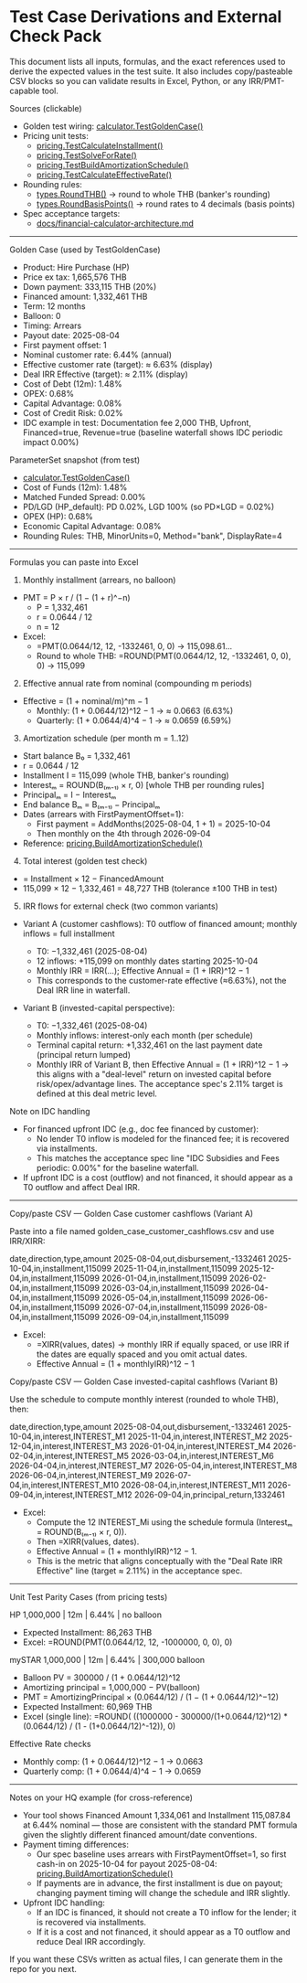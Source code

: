 # Test Case Derivations and External Check Pack

This document lists all inputs, formulas, and the exact references used to derive the expected values in the test suite. It also includes copy/pasteable CSV blocks so you can validate results in Excel, Python, or any IRR/PMT-capable tool.

Sources (clickable)
- Golden test wiring: [calculator.TestGoldenCase()](engines/calculator/calculator_test.go:13)
- Pricing unit tests:
  - [pricing.TestCalculateInstallment()](engines/pricing/pricing_test.go:13)
  - [pricing.TestSolveForRate()](engines/pricing/pricing_test.go:79)
  - [pricing.TestBuildAmortizationSchedule()](engines/pricing/pricing_test.go:131)
  - [pricing.TestCalculateEffectiveRate()](engines/pricing/pricing_test.go:171)
- Rounding rules:
  - [types.RoundTHB()](engines/types/types.go:295) → round to whole THB (banker's rounding)
  - [types.RoundBasisPoints()](engines/types/types.go:300) → round rates to 4 decimals (basis points)
- Spec acceptance targets:
  - [docs/financial-calculator-architecture.md](docs/financial-calculator-architecture.md:161)

--------------------------------------------------------------------------------

Golden Case (used by TestGoldenCase)
- Product: Hire Purchase (HP)
- Price ex tax: 1,665,576 THB
- Down payment: 333,115 THB (20%)
- Financed amount: 1,332,461 THB
- Term: 12 months
- Balloon: 0
- Timing: Arrears
- Payout date: 2025-08-04
- First payment offset: 1
- Nominal customer rate: 6.44% (annual)
- Effective customer rate (target): ≈ 6.63% (display)
- Deal IRR Effective (target): ≈ 2.11% (display)
- Cost of Debt (12m): 1.48%
- OPEX: 0.68%
- Capital Advantage: 0.08%
- Cost of Credit Risk: 0.02%
- IDC example in test: Documentation fee 2,000 THB, Upfront, Financed=true, Revenue=true (baseline waterfall shows IDC periodic impact 0.00%)

ParameterSet snapshot (from test)
- [calculator.TestGoldenCase()](engines/calculator/calculator_test.go:16)
- Cost of Funds (12m): 1.48%
- Matched Funded Spread: 0.00%
- PD/LGD (HP_default): PD 0.02%, LGD 100% (so PD×LGD = 0.02%)
- OPEX (HP): 0.68%
- Economic Capital Advantage: 0.08%
- Rounding Rules: THB, MinorUnits=0, Method=&#34;bank&#34;, DisplayRate=4

--------------------------------------------------------------------------------

Formulas you can paste into Excel

1) Monthly installment (arrears, no balloon)
- PMT = P × r / (1 − (1 + r)^−n)
  - P = 1,332,461
  - r = 0.0644 / 12
  - n = 12
- Excel:
  - =PMT(0.0644/12, 12, -1332461, 0, 0) → 115,098.61…
  - Round to whole THB: =ROUND(PMT(0.0644/12, 12, -1332461, 0, 0), 0) → 115,099

2) Effective annual rate from nominal (compounding m periods)
- Effective = (1 + nominal/m)^m − 1
  - Monthly: (1 + 0.0644/12)^12 − 1 → ≈ 0.0663 (6.63%)
  - Quarterly: (1 + 0.0644/4)^4 − 1 → ≈ 0.0659 (6.59%)

3) Amortization schedule (per month m = 1..12)
- Start balance B₀ = 1,332,461
- r = 0.0644 / 12
- Installment I = 115,099 (whole THB, banker's rounding)
- Interestₘ = ROUND(B₍ₘ₋₁₎ × r, 0)  [whole THB per rounding rules]
- Principalₘ = I − Interestₘ
- End balance Bₘ = B₍ₘ₋₁₎ − Principalₘ
- Dates (arrears with FirstPaymentOffset=1):
  - First payment = AddMonths(2025-08-04, 1 + 1) = 2025-10-04
  - Then monthly on the 4th through 2026-09-04
- Reference: [pricing.BuildAmortizationSchedule()](engines/pricing/pricing.go:111)

4) Total interest (golden test check)
- = Installment × 12 − FinancedAmount
- 115,099 × 12 − 1,332,461 = 48,727 THB (tolerance ±100 THB in test)

5) IRR flows for external check (two common variants)
- Variant A (customer cashflows): T0 outflow of financed amount; monthly inflows = full installment
  - T0: −1,332,461 (2025-08-04)
  - 12 inflows: +115,099 on monthly dates starting 2025-10-04
  - Monthly IRR = IRR(…); Effective Annual = (1 + IRR)^12 − 1
  - This corresponds to the customer-rate effective (≈6.63%), not the Deal IRR line in waterfall.

- Variant B (invested-capital perspective):
  - T0: −1,332,461 (2025-08-04)
  - Monthly inflows: interest-only each month (per schedule)
  - Terminal capital return: +1,332,461 on the last payment date (principal return lumped)
  - Monthly IRR of Variant B, then Effective Annual = (1 + IRR)^12 − 1 → this aligns with a &#34;deal-level&#34; return on invested capital before risk/opex/advantage lines. The acceptance spec's 2.11% target is defined at this deal metric level.

Note on IDC handling
- For financed upfront IDC (e.g., doc fee financed by customer):
  - No lender T0 inflow is modeled for the financed fee; it is recovered via installments.
  - This matches the acceptance spec line &#34;IDC Subsidies and Fees periodic: 0.00%&#34; for the baseline waterfall.
- If upfront IDC is a cost (outflow) and not financed, it should appear as a T0 outflow and affect Deal IRR.

--------------------------------------------------------------------------------

Copy/paste CSV — Golden Case customer cashflows (Variant A)

Paste into a file named golden_case_customer_cashflows.csv and use IRR/XIRR:

date,direction,type,amount
2025-08-04,out,disbursement,-1332461
2025-10-04,in,installment,115099
2025-11-04,in,installment,115099
2025-12-04,in,installment,115099
2026-01-04,in,installment,115099
2026-02-04,in,installment,115099
2026-03-04,in,installment,115099
2026-04-04,in,installment,115099
2026-05-04,in,installment,115099
2026-06-04,in,installment,115099
2026-07-04,in,installment,115099
2026-08-04,in,installment,115099
2026-09-04,in,installment,115099

- Excel:
  - =XIRR(values, dates) → monthly IRR if equally spaced, or use IRR if the dates are equally spaced and you omit actual dates.
  - Effective Annual = (1 + monthlyIRR)^12 − 1

Copy/paste CSV — Golden Case invested-capital cashflows (Variant B)

Use the schedule to compute monthly interest (rounded to whole THB), then:

date,direction,type,amount
2025-08-04,out,disbursement,-1332461
2025-10-04,in,interest,INTEREST_M1
2025-11-04,in,interest,INTEREST_M2
2025-12-04,in,interest,INTEREST_M3
2026-01-04,in,interest,INTEREST_M4
2026-02-04,in,interest,INTEREST_M5
2026-03-04,in,interest,INTEREST_M6
2026-04-04,in,interest,INTEREST_M7
2026-05-04,in,interest,INTEREST_M8
2026-06-04,in,interest,INTEREST_M9
2026-07-04,in,interest,INTEREST_M10
2026-08-04,in,interest,INTEREST_M11
2026-09-04,in,interest,INTEREST_M12
2026-09-04,in,principal_return,1332461

- Excel:
  - Compute the 12 INTEREST_Mi using the schedule formula (Interestₘ = ROUND(B₍ₘ₋₁₎ × r, 0)).
  - Then =XIRR(values, dates).
  - Effective Annual = (1 + monthlyIRR)^12 − 1.
  - This is the metric that aligns conceptually with the &#34;Deal Rate IRR Effective&#34; line (target ≈ 2.11%) in the acceptance spec.

--------------------------------------------------------------------------------

Unit Test Parity Cases (from pricing tests)

HP 1,000,000 | 12m | 6.44% | no balloon
- Expected Installment: 86,263 THB
- Excel: =ROUND(PMT(0.0644/12, 12, -1000000, 0, 0), 0)

mySTAR 1,000,000 | 12m | 6.44% | 300,000 balloon
- Balloon PV = 300000 / (1 + 0.0644/12)^12
- Amortizing principal = 1,000,000 − PV(balloon)
- PMT = AmortizingPrincipal × (0.0644/12) / (1 − (1 + 0.0644/12)^−12)
- Expected Installment: 60,969 THB
- Excel (single line): 
  =ROUND( ((1000000 - 300000/(1+0.0644/12)^12) * (0.0644/12) / (1 - (1+0.0644/12)^-12)), 0)

Effective Rate checks
- Monthly comp: (1 + 0.0644/12)^12 − 1 → 0.0663
- Quarterly comp: (1 + 0.0644/4)^4 − 1 → 0.0659

--------------------------------------------------------------------------------

Notes on your HQ example (for cross-reference)
- Your tool shows Financed Amount 1,334,061 and Installment 115,087.84 at 6.44% nominal — those are consistent with the standard PMT formula given the slightly different financed amount/date conventions.
- Payment timing differences:
  - Our spec baseline uses arrears with FirstPaymentOffset=1, so first cash-in on 2025-10-04 for payout 2025-08-04: [pricing.BuildAmortizationSchedule()](engines/pricing/pricing.go:111)
  - If payments are in advance, the first installment is due on payout; changing payment timing will change the schedule and IRR slightly.
- Upfront IDC handling:
  - If an IDC is financed, it should not create a T0 inflow for the lender; it is recovered via installments.
  - If it is a cost and not financed, it should appear as a T0 outflow and reduce Deal IRR accordingly.

If you want these CSVs written as actual files, I can generate them in the repo for you next.